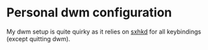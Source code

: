 # Personal dwm configuration

My dwm setup is quite quirky as it relies on [sxhkd][1] for all keybindings
(except quitting dwm).

[1]: https://github.com/baskerville/sxhkd
